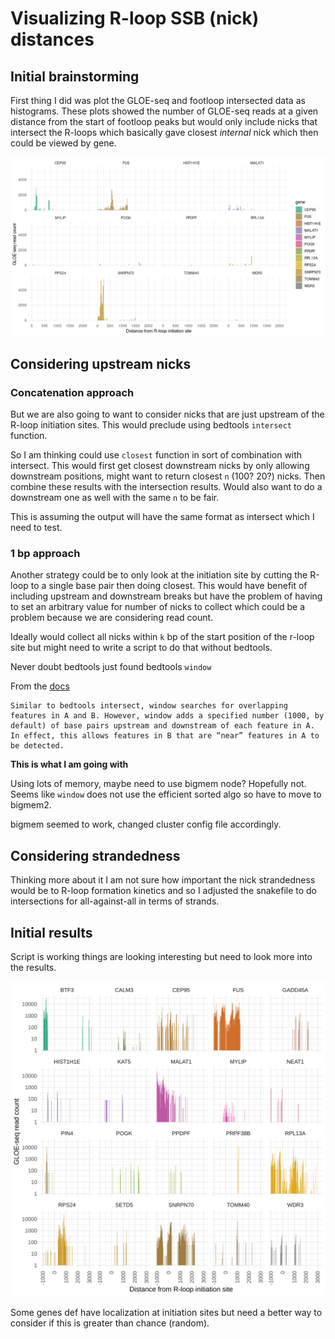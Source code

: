 # Visualizing R-loop SSB (nick) distances

## Initial brainstorming

First thing I did was plot the GLOE-seq and footloop intersected data as
histograms. These plots showed the number of GLOE-seq reads at a given
distance from the start of footloop peaks but would only include nicks that
intersect the R-loops which basically gave closest *internal* nick which then
could be viewed by gene.

![](../resources/intersect_nicks.png)

## Considering upstream nicks

### Concatenation approach

But we are also going to want to consider nicks that are just upstream of the
R-loop initiation sites. This would preclude using bedtools `intersect` function.

So I am thinking could use `closest` function in sort of combination with
intersect. This would first get closest downstream nicks by only allowing
downstream positions, might want to return closest `n` (100? 20?) nicks. Then
combine these results with the intersection results. Would also want to do
a downstream one as well with the same `n` to be fair.

This is assuming the output will have the same format as intersect which I need
to test.

### 1 bp approach

Another strategy could be to only look at the initiation site by cutting the
R-loop to a single base pair then doing closest. This would have benefit of including
upstream and downstream breaks but have the problem of having to set an arbitrary
value for number of nicks to collect which could be a problem because we are
considering read count.

Ideally would collect all nicks within `k` bp of the start position of the
r-loop site but might need to write a script to do that without bedtools.

Never doubt bedtools just found bedtools `window` 

From the [docs](https://bedtools.readthedocs.io/en/latest/content/tools/window.html) 

```
Similar to bedtools intersect, window searches for overlapping features in A and B. However, window adds a specified number (1000, by default) of base pairs upstream and downstream of each feature in A. In effect, this allows features in B that are “near” features in A to be detected.
```

**This is what I am going with**

Using lots of memory, maybe need to use bigmem node? Hopefully not. 
Seems like `window` does not use the efficient sorted algo so have to move to
bigmem2.

bigmem seemed to work, changed cluster config file accordingly.

## Considering strandedness

Thinking more about it I am not sure how important the nick strandedness would
be to R-loop formation kinetics and so I adjusted the snakefile to do intersections
for all-against-all in terms of strands.

## Initial results

Script is working things are looking interesting but need to look more into
the results.

![](../resources/GSM3939125.fwd.fwd.png)

Some genes def have localization at initiation sites but need a better way
to consider if this is greater than chance (random).